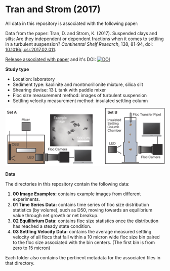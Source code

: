 # Tran and Strom (2017)

All data in this repository is associated with the following paper:

Data from the paper: Tran, D. and Strom, K. (2017). Suspended clays and silts: Are they independent or dependent fractions when it comes to settling in a turbulent suspension? *Continental Shelf Research*, 138, 81-94, doi: [10.1016/j.csr.2017.02.011](https://doi.org/10.1016/j.csr.2017.02.011).

[Release associated with paper](https://github.com/FlocData/Data-2017-TranEtal/releases) and it's DOI: [![DOI](https://zenodo.org/badge/132918444.svg)](https://zenodo.org/badge/latestdoi/132918444)

__Study type__
- Location: laboratory
- Sediment type: kaolinite and montmorillonite mixture, silica silt
- Shearing devise: 13 L tank with paddle mixer
- Floc size measurement method: images of turbulent suspension
- Settling velocity measurement method: insulated settling column

<p align="center">
<img width="600" src="https://github.com/FlocData/Data-2017-TranEtal/blob/master/Figures/Equipment.jpg">
</p>

__Data__

The directories in this repository contain the following data:
1. __00 Image Examples:__ contains example images from different experiments.
2. __01 Time Series Data:__ contains time series of floc size distribution statistics (by volume), such as D50, moving towards an equilibrium value through net growth or net breakup.
3. __02 Equilibrium Data:__ contains floc size statistics once the distribution has reached a steady state condition.
4. __03 Settling Velocity Data:__ contains the average measured settling velocity of all flocs that fall within a 10 micron  wide floc size bin paired to the floc size associated with the bin centers. (The first bin is from zero to 15 micron)

Each folder also contains the pertinent metadata for the associated files in that directory.

